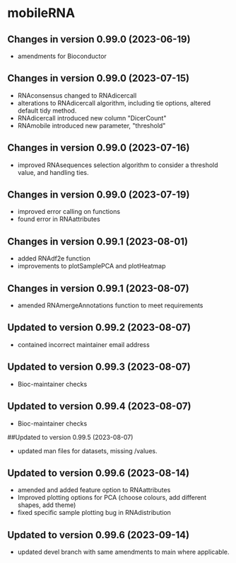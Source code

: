 # mobileRNA
## Changes in version  0.99.0 (2023-06-19)
+ amendments for Bioconductor

## Changes in version 0.99.0 (2023-07-15)
+ RNAconsensus changed to RNAdicercall
+ alterations to RNAdicercall algorithm, including tie options, altered default tidy method. 
+ RNAdicercall introduced new column "DicerCount" 
+ RNAmobile introduced new parameter, "threshold"

## Changes in version  0.99.0 (2023-07-16)
+ improved RNAsequences selection algorithm to consider a threshold value, and 
handling ties. 

## Changes in version  0.99.0 (2023-07-19)
+ improved error calling on functions
+ found error in RNAattributes

## Changes in version 0.99.1 (2023-08-01)
+ added RNAdf2e function
+ improvements to plotSamplePCA and plotHeatmap

## Changes in version  0.99.1 (2023-08-07)
+ amended RNAmergeAnnotations function to meet requirements

## Updated to version  0.99.2 (2023-08-07)
+ contained incorrect maintainer email address

## Updated to version  0.99.3 (2023-08-07)
+ Bioc-maintainer checks

## Updated to version  0.99.4 (2023-08-07)
+ Bioc-maintainer checks

##Updated to version  0.99.5 (2023-08-07)
+ updated man files for datasets, missing /values.

## Updated to version 0.99.6 (2023-08-14)
+ amended and added feature option to RNAattributes 
+ Improved plotting options for PCA (choose colours, add different shapes, add theme)
+ fixed specific sample plotting bug in RNAdistribution 


## Updated to version 0.99.6 (2023-09-14)
+ updated devel branch with same amendments to main where applicable. 